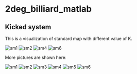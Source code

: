 # 2deg_billiard_matlab

## Kicked system

This is a visualization of standard map with different value of K.


![sm1](https://user-images.githubusercontent.com/57780176/124786309-84454d00-df3f-11eb-9d7a-fe69200f7e0a.gif)
![sm2](https://user-images.githubusercontent.com/57780176/124786337-8ad3c480-df3f-11eb-8386-ab938cebb52e.gif)
![sm4](https://user-images.githubusercontent.com/57780176/124786408-98894a00-df3f-11eb-940f-8509dd04ae04.gif)
![sm6](https://user-images.githubusercontent.com/57780176/124786474-a50da280-df3f-11eb-9b03-bc872552d51d.gif)

More pictures are shown here:

![sm1](https://user-images.githubusercontent.com/57780176/124787041-1e0cfa00-df40-11eb-9f4f-5d608df56158.png)
![sm2](https://user-images.githubusercontent.com/57780176/124787060-21a08100-df40-11eb-9d47-97369384495f.png)
![sm3](https://user-images.githubusercontent.com/57780176/124787115-2cf3ac80-df40-11eb-9203-8544451506c4.png)
![sm4](https://user-images.githubusercontent.com/57780176/124787133-30873380-df40-11eb-937b-4024c49fe8ba.png)
![sm5](https://user-images.githubusercontent.com/57780176/124787138-3250f700-df40-11eb-8af3-7ba8df2ea139.png)
![sm6](https://user-images.githubusercontent.com/57780176/124787143-33822400-df40-11eb-84ce-29230d0231b3.png)




